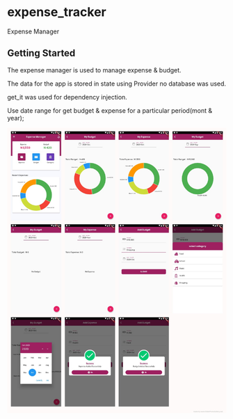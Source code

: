 # expense_tracker

Expense Manager

## Getting Started

The expense manager is used to manage expense  & budget.

The data for the app is stored in state using Provider no database was used.

get_it was used for dependency injection.

Use date range for get budget & expense for a particular period(mont & year);


![alt text](https://github.com/Dennis247/ExpenseManager/blob/main/ss/ss.jpg)



